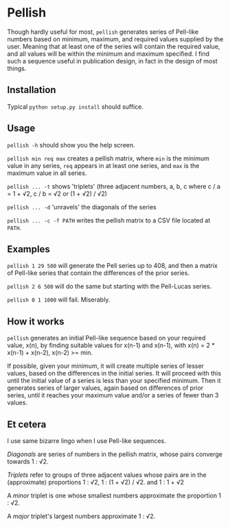 # Pellish
Though hardly useful for most, `pellish` generates series of Pell-like numbers
based on minimum, maximum, and required values supplied by the user. Meaning
that at least one of the series will contain the required value, and all
values will be within the minimum and maximum specified. I find such a 
sequence useful in publication design, in fact in the design of most things.  

## Installation
Typical `python setup.py install` should suffice.
  
## Usage
`pellish -h` should show you the help screen.
  
`pellish min req max` creates a pellish matrix, where `min` is the minimum 
value in any series, `req` appears in at least one series, and `max` is 
the maximum value in all series.

`pellish ... -t` shows 'triplets' (three adjacent numbers, a, b, c 
where c / a = 1 + √2, c / b = √2 or (1 + √2) / √2)

`pellish ... -d` 'unravels' the diagonals of the series

`pellish ... -c -f PATH` writes the pellish matrix to a CSV file located 
at `PATH`.

## Examples
`pellish 1 29 500` will generate the Pell series up to 408, and then 
a matrix of Pell-like series that contain the differences of the prior 
series.

`pellish 2 6 500` will do the same but starting with the Pell-Lucas series.
 
`pellish 0 1 1000` will fail. Miserably.

## How it works
`pellish` generates an initial Pell-like sequence based on your required
value, x(n), by finding suitable values for x(n-1) and x(n-1), with 
x(n) = 2 * x(n-1) + x(n-2), x(n-2) >= min. 

If possible, given your minimum, it will create multiple series of lesser 
values, based on the differences in the initial series. It will proceed
with this until the initial value of a series is less than your specified 
minimum. Then it generates series of larger values, again based on 
differences of prior series, until it reaches your maximum value and/or 
a series of fewer than 3 values.

## Et cetera
I use same bizarre lingo when I use Pell-like sequences.

*Diagonals* are series of numbers in the pellish matrix,  whose
pairs converge towards 1 : √2.

*Triplets* refer to groups of three adjacent values whose pairs are in the 
(approximate) proportions 1 : √2, 1 : (1 + √2) / √2. and 1 : 1 + √2 

A *minor* triplet is one whose smallest numbers approximate the proportion 
1 : √2.

A *major* triplet's largest numbers approximate 1 : √2.
